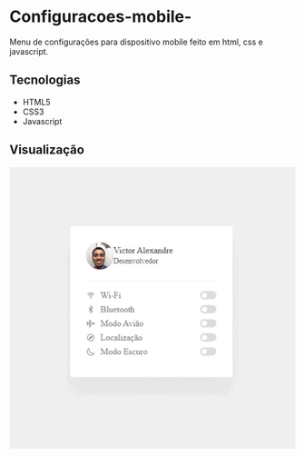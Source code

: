 # Configuracoes-mobile-
Menu de configurações para dispositivo mobile feito em html, css e javascript.

## Tecnologias
<ul>
  <li>HTML5</li>
  <li>CSS3</li>
  <li>Javascript</li>
</ul>

## Visualização

<img src="Video_1662910315.gif">
